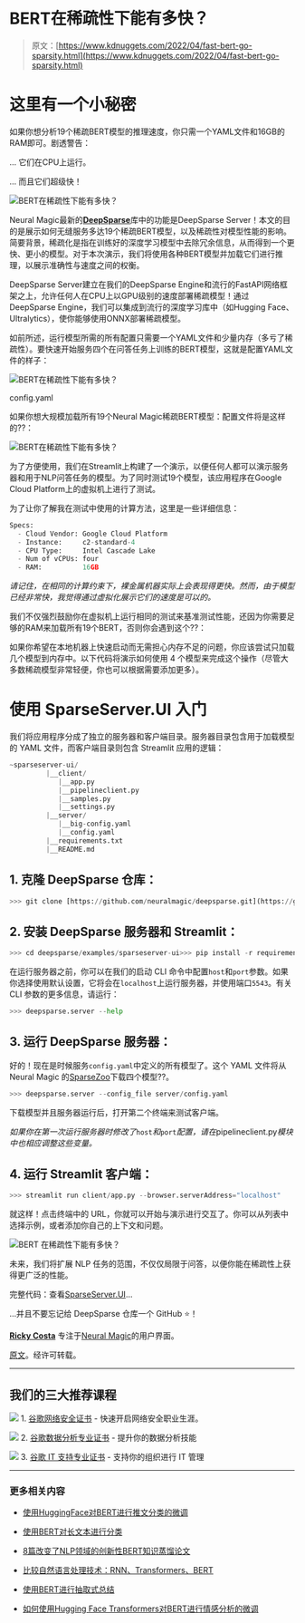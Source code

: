 # **BERT**在稀疏性下能有多快？

> 原文：[https://www.kdnuggets.com/2022/04/fast-bert-go-sparsity.html](https://www.kdnuggets.com/2022/04/fast-bert-go-sparsity.html)

# 这里有一个小秘密

如果你想分析19个稀疏BERT模型的推理速度，你只需一个YAML文件和16GB的RAM即可。剧透警告：

… 它们在CPU上运行。

… 而且它们超级快！

![**BERT**在稀疏性下能有多快？](../Images/7fd1f48b71edcf8e057b4e538b41dab7.png)

Neural Magic最新的[**DeepSparse**](https://github.com/neuralmagic/deepsparse)库中的功能是DeepSparse Server！本文的目的是展示如何无缝服务多达19个稀疏BERT模型，以及稀疏性对模型性能的影响。简要背景，稀疏化是指在训练好的深度学习模型中去除冗余信息，从而得到一个更快、更小的模型。对于本次演示，我们将使用各种BERT模型并加载它们进行推理，以展示准确性与速度之间的权衡。

DeepSparse Server建立在我们的DeepSparse Engine和流行的FastAPI网络框架之上，允许任何人在CPU上以GPU级别的速度部署稀疏模型！通过DeepSparse Engine，我们可以集成到流行的深度学习库中（如Hugging Face、Ultralytics），使你能够使用ONNX部署稀疏模型。

如前所述，运行模型所需的所有配置只需要一个YAML文件和少量内存（多亏了稀疏性）。要快速开始服务四个在问答任务上训练的BERT模型，这就是配置YAML文件的样子：

![**BERT**在稀疏性下能有多快？](../Images/5321e6afbfbb2d1eb2fa67a1b71c851e.png)

config.yaml

如果你想大规模加载所有19个Neural Magic稀疏BERT模型：配置文件将是这样的??：

![**BERT**在稀疏性下能有多快？](../Images/fbcb2b8b37b344fab6f06912a005b387.png)

为了方便使用，我们在Streamlit上构建了一个演示，以便任何人都可以演示服务器和用于NLP问答任务的模型。为了同时测试19个模型，该应用程序在Google Cloud Platform上的虚拟机上进行了测试。

为了让你了解我在测试中使用的计算方法，这里是一些详细信息：

```py
Specs:
  - Cloud Vendor: Google Cloud Platform
  - Instance:     c2-standard-4
  - CPU Type:     Intel Cascade Lake
  - Num of vCPUs: four
  - RAM:          16GB
```

*请记住，在相同的计算约束下，裸金属机器实际上会表现得更快。然而，由于模型已经非常快，我觉得通过虚拟化展示它们的速度是可以的。*

我们不仅强烈鼓励你在虚拟机上运行相同的测试来基准测试性能，还因为你需要足够的RAM来加载所有19个BERT，否则你会遇到这个??：

如果你希望在本地机器上快速启动而无需担心内存不足的问题，你应该尝试只加载几个模型到内存中。以下代码将演示如何使用 4 个模型来完成这个操作（尽管大多数稀疏模型非常轻便，你也可以根据需要添加更多）。

# 使用 SparseServer.UI 入门

我们将应用程序分成了独立的服务器和客户端目录。服务器目录包含用于加载模型的 YAML 文件，而客户端目录则包含 Streamlit 应用的逻辑：

```py
~sparseserver-ui/
         |__client/
            |__app.py
            |__pipelineclient.py
            |__samples.py
            |__settings.py     
         |__server/
            |__big-config.yaml
            |__config.yaml
         |__requirements.txt
         |__README.md
```

## 1\. 克隆 DeepSparse 仓库：

```py
>>> git clone [https://github.com/neuralmagic/deepsparse.git](https://github.com/neuralmagic/deepsparse.git)
```

## 2\. 安装 DeepSparse 服务器和 Streamlit：

```py
>>> cd deepsparse/examples/sparseserver-ui>>> pip install -r requirements.txt
```

在运行服务器之前，你可以在我们的启动 CLI 命令中配置`host`和`port`参数。如果你选择使用默认设置，它将会在`localhost`上运行服务器，并使用端口`5543`。有关 CLI 参数的更多信息，请运行：

```py
>>> deepsparse.server --help
```

## 3\. 运行 DeepSparse 服务器：

好的！现在是时候服务`config.yaml`中定义的所有模型了。这个 YAML 文件将从 Neural Magic 的[SparseZoo](https://sparsezoo.neuralmagic.com/?domain=nlp&sub_domain=question_answering&page=1)下载四个模型??。

```py
>>> deepsparse.server --config_file server/config.yaml
```

下载模型并且服务器运行后，打开第二个终端来测试客户端。

*如果你在第一次运行服务器时修改了*`host`*和*`port`*配置，请在*pipelineclient.py*模块中也相应调整这些变量。*

## 4\. 运行 Streamlit 客户端：

```py
>>> streamlit run client/app.py --browser.serverAddress="localhost"
```

就这样！点击终端中的 URL，你就可以开始与演示进行交互了。你可以从列表中选择示例，或者添加你自己的上下文和问题。

![BERT 在稀疏性下能有多快？](../Images/63c104fe1ff452f0fdc484024f56d9ed.png)

未来，我们将扩展 NLP 任务的范围，不仅仅局限于问答，以便你能在稀疏性上获得更广泛的性能。

完整代码：查看[SparseServer.UI](https://github.com/neuralmagic/deepsparse/tree/main/examples/sparseserver-ui)…

…并且不要忘记给 DeepSparse 仓库一个 GitHub ⭐！

**[Ricky Costa](https://www.linkedin.com/in/ricky-costa-nlp/)** 专注于[Neural Magic](https://neuralmagic.com/)的用户界面。

[原文](https://pub.towardsai.net/sparse-transformers-a-demo-58b6b1ebf3e4)。经许可转载。

* * *

## 我们的三大推荐课程

![](../Images/0244c01ba9267c002ef39d4907e0b8fb.png) 1\. [谷歌网络安全证书](https://www.kdnuggets.com/google-cybersecurity) - 快速开启网络安全职业生涯。

![](../Images/e225c49c3c91745821c8c0368bf04711.png) 2\. [谷歌数据分析专业证书](https://www.kdnuggets.com/google-data-analytics) - 提升你的数据分析技能

![](../Images/0244c01ba9267c002ef39d4907e0b8fb.png) 3\. [谷歌 IT 支持专业证书](https://www.kdnuggets.com/google-itsupport) - 支持你的组织进行 IT 管理

* * *

### 更多相关内容

+   [使用HuggingFace对BERT进行推文分类的微调](https://www.kdnuggets.com/2022/01/finetuning-bert-tweets-classification-ft-hugging-face.html)

+   [使用BERT对长文本进行分类](https://www.kdnuggets.com/2022/02/classifying-long-text-documents-bert.html)

+   [8篇改变了NLP领域的创新性BERT知识蒸馏论文](https://www.kdnuggets.com/2022/09/eight-innovative-bert-knowledge-distillation-papers-changed-nlp-landscape.html)

+   [比较自然语言处理技术：RNN、Transformers、BERT](https://www.kdnuggets.com/comparing-natural-language-processing-techniques-rnns-transformers-bert)

+   [使用BERT进行抽取式总结](https://www.kdnuggets.com/extractive-summarization-with-llm-using-bert)

+   [如何使用Hugging Face Transformers对BERT进行情感分析的微调](https://www.kdnuggets.com/how-to-fine-tune-bert-sentiment-analysis-hugging-face-transformers)
